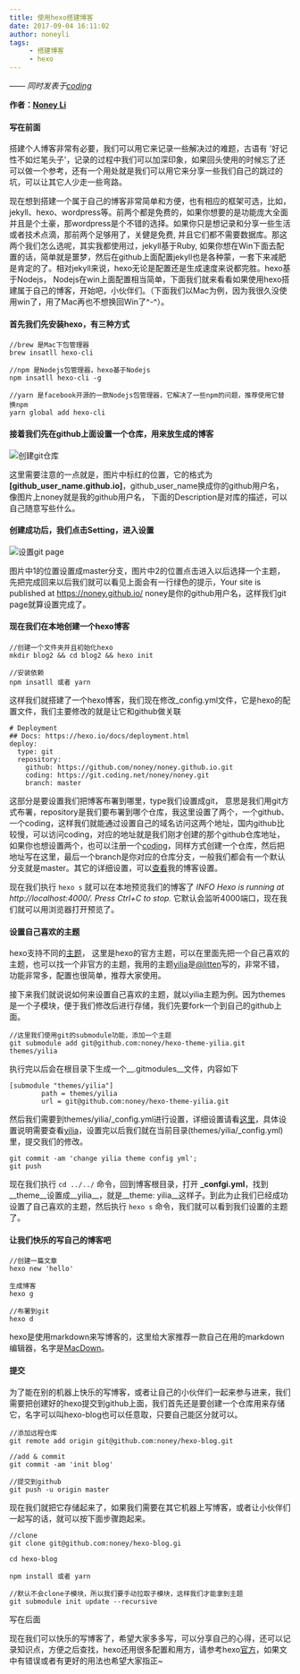 ```yaml
---
title: 使用hexo搭建博客
date: 2017-09-04 16:11:02
author: noneyli
tags:
     - 搭建博客
     - hexo
---
```


[Noney Li]: https://github.com/noney/ "noneyli"

*—— 同时发表于[coding](http://noney.coding.me/noney/2017/09/04/使用hexo搭建博客/)*

__作者：[Noney Li]__

#### 写在前面
搭建个人博客非常有必要，我们可以用它来记录一些解决过的难题，古语有 '好记性不如烂笔头子'，记录的过程中我们可以加深印象，如果回头使用的时候忘了还可以做一个参考，还有一个用处就是我们可以用它来分享一些我们自己的跳过的坑，可以让其它人少走一些弯路。

现在想到搭建一个属于自己的博客非常简单和方便，也有相应的框架可选，比如，jekyll、hexo、wordpress等。前两个都是免费的，如果你想要的是功能庞大全面并且是个土豪，那wordpress是个不错的选择。如果你只是想记录和分享一些生活或者技术点滴，那前两个足够用了，关健是免费, 并且它们都不需要数据库。那这两个我们怎么选呢，其实我都使用过，jekyll基于Ruby, 如果你想在Win下面去配置的话，简单就是噩梦，然后在github上面配置jekyll也是各种蒙，一套下来减肥是肯定的了。相对jekyll来说，hexo无论是配置还是生成速度来说都完胜。hexo基于Nodejs， Nodejs在win上面配置相当简单，下面我们就来看看如果使用hexo搭建属于自己的博客，开始吧，小伙伴们。（下面我们以Mac为例，因为我很久没使用win了，用了Mac再也不想换回Win了^-^）。

#### 首先我们先安装hexo，有三种方式

```
//brew 是Mac下包管理器
brew insatll hexo-cli

//npm 是Nodejs包管理器，hexo基于Nodejs
npm insatll hexo-cli -g

//yarn 是facebook开源的一款Nodejs包管理器，它解决了一些npm的问题，推荐使用它替换npm
yarn global add hexo-cli

```

<!-- more -->

#### 接着我们先在github上面设置一个仓库，用来放生成的博客

![创建git仓库](http://ovsc3ua8e.bkt.clouddn.com/create-hexo-blog-create-git-repo.png)

这里需要注意的一点就是，图片中标红的位置，它的格式为 __[github\_user\_name.github.io]__，github_user_name换成你的github用户名，像图片上noney就是我的github用户名， 下面的Description是对库的描述，可以自己随意写些什么。

#### 创建成功后，我们点击Setting，进入设置

![设置git page](http://ovsc3ua8e.bkt.clouddn.com/create-hexo-blog-setting-git.png)

图片中1的位置设置成master分支，图片中2的位置点击进入以后选择一个主题，先把完成回来以后我们就可以看见上面会有一行绿色的提示，Your site is published at https://noney.github.io/ noney是你的github用户名，这样我们git page就算设置完成了。

#### 现在我们在本地创建一个hexo博客

```
//创建一个文件夹并且初始化hexo
mkdir blog2 && cd blog2 && hexo init

//安装依赖
npm insatll 或者 yarn

```

这样我们就搭建了一个hexo博客，我们现在修改_config.yml文件，它是hexo的配置文件，我们主要修改的就是让它和github做关联

```
# Deployment
## Docs: https://hexo.io/docs/deployment.html
deploy:
  type: git
  repository: 
    github: https://github.com/noney/noney.github.io.git
    coding: https://git.coding.net/noney/noney.git
    branch: master

```

这部分是要设置我们把博客布署到哪里，type我们设置成git， 意思是我们用git方式布署，repository是我们要布署到哪个仓库，我这里设置了两个，一个github、一个coding，这样我们就能通过设置自己的域名访问这两个地址，国内github比较慢，可以访问coding，对应的地址就是我们刚才创建的那个github仓库地址，如果你也想设置两个，也可以注册一个[coding](https://coding.net/)，同样方式创建一个仓库，然后把地址写在这里，最后一个branch是你对应的仓库分支，一般我们都会有一个默认分支就是master。其它的详细设置，可以[查看](https://github.com/noney/hexo-blog/blob/master/_config.yml)我的博客设置。

现在我们执行 `hexo s` 就可以在本地预览我们的博客了 _INFO  Hexo is running at http://localhost:4000/. Press Ctrl+C to stop._ 它默认会监听4000端口，现在我们就可以用浏览器打开预览了。

#### 设置自己喜欢的主题

hexo支持不同的[主题](https://hexo.io/themes/)， 这里是hexo的官方主题，可以在里面先把一个自己喜欢的主题，也可以找一个非官方的主题，我用的主题[yilia](https://github.com/litten/hexo-theme-yilia)是[@litten](https://github.com/litten)写的，非常不错，功能非常多，配置也很简单，推荐大家使用。

接下来我们就说说如何来设置自己喜欢的主题，就以yilia主题为例。因为themes是一个子模块，便于我们修改后进行存储，我们先要fork一个到自己的github上面。

```
//这里我们使用git的submodule功能，添加一个主题
git submodule add git@github.com:noney/hexo-theme-yilia.git themes/yilia

```

执行完以后会在根目录下生成一个__.gitmodules__文件，内容如下

```
[submodule "themes/yilia"]
        path = themes/yilia
        url = git@github.com:noney/hexo-theme-yilia.git

```

然后我们需要到themes/yilia/_config.yml进行设置，详细设置请看[这里](https://github.com/noney/hexo-theme-yilia/blob/3e98724c35e6ba2d063a234397c111ccf92896e2/_config.yml)，具体设置说明需要查看[yilia](https://github.com/litten/hexo-theme-yilia)，设置完以后我们就在当前目录(themes/yilia/_config.yml)里，提交我们的修改。

```
git commit -am 'change yilia theme config yml';
git push

```

现在我们执行 `cd ../../` 命令，回到博客根目录，打开 __\_confgi.yml__，找到__theme__设置成__yilia__，就是__theme: yilia__这样子。到此为止我们已经成功设置了自己喜欢的主题，然后执行 `hexo s` 命令，我们就可以看到我们设置的主题了。

#### 让我们快乐的写自己的博客吧

```
//创建一篇文章
hexo new 'hello'

生成博客
hexo g

//布署到git
hexo d

```

hexo是使用markdown来写博客的，这里给大家推荐一款自己在用的markdown编辑器，名字是[MacDown](http://macdown.uranusjr.com/)。

#### 提交

为了能在别的机器上快乐的写博客，或者让自己的小伙伴们一起来参与进来，我们需要把创建好的hexo提交到github上面，我们首先还是要创建一个仓库用来存储它，名字可以叫hexo-blog也可以任意取，只要自己能区分就可以。

```
//添加远程仓库
git remote add origin git@github.com:noney/hexo-blog.git

//add & commit
git commit -am 'init blog'

//提交到github
git push -u origin master

```

现在我们就把它存储起来了，如果我们需要在其它机器上写博客，或者让小伙伴们一起写的话，就可以按下面步骤跑起来。

```
//clone
git clone git@github.com:noney/hexo-blog.gi

cd hexo-blog

npm install 或者 yarn

//默认不会clone子模块，所以我们要手动拉取子模块，这样我们才能拿到主题
git submodule init update --recursive

```

写在后面

现在我们可以快乐的写博客了，希望大家多多写，可以分享自己的心得，还可以记录知识点，方便之后查找，hexo还用很多配置和用方，请参考hexo[官方](https://hexo.io/)，如果文中有错误或者有更好的用法也希望大家指正~


